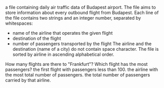 a file containing daily air traffic data of Budapest airport. The file aims to store information about every outbound flight from Budapest. Each
line of the file contains two strings and an integer number, separated by whitespaces:
- name of the airline that operates the given flight
- destination of the flight
- number of passengers transported by the flight
The airline and the destination (name of a city) do not contain space character. The file is sorted by airline in ascending alphabetical order.

How many flights are there to "Frankfurt"?
Which flight has the most passengers?
the first flight with passengers less than 100.
the airline with the most total number of passengers.
the total number of passengers carried by that airline.
